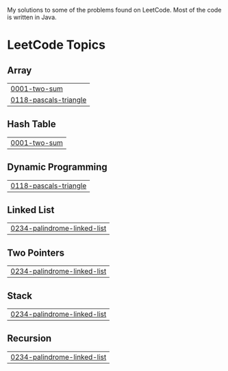 My solutions to some of the problems found on LeetCode. Most of the code is written in Java.

<!---LeetCode Topics Start-->
# LeetCode Topics
## Array
|  |
| ------- |
| [0001-two-sum](https://github.com/OIsmail99/Problem-Solving/tree/master/0001-two-sum) |
| [0118-pascals-triangle](https://github.com/OIsmail99/Problem-Solving/tree/master/0118-pascals-triangle) |
## Hash Table
|  |
| ------- |
| [0001-two-sum](https://github.com/OIsmail99/Problem-Solving/tree/master/0001-two-sum) |
## Dynamic Programming
|  |
| ------- |
| [0118-pascals-triangle](https://github.com/OIsmail99/Problem-Solving/tree/master/0118-pascals-triangle) |
## Linked List
|  |
| ------- |
| [0234-palindrome-linked-list](https://github.com/OIsmail99/Problem-Solving/tree/master/0234-palindrome-linked-list) |
## Two Pointers
|  |
| ------- |
| [0234-palindrome-linked-list](https://github.com/OIsmail99/Problem-Solving/tree/master/0234-palindrome-linked-list) |
## Stack
|  |
| ------- |
| [0234-palindrome-linked-list](https://github.com/OIsmail99/Problem-Solving/tree/master/0234-palindrome-linked-list) |
## Recursion
|  |
| ------- |
| [0234-palindrome-linked-list](https://github.com/OIsmail99/Problem-Solving/tree/master/0234-palindrome-linked-list) |
<!---LeetCode Topics End-->